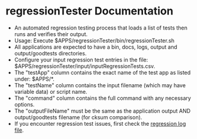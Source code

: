 # regressionTester Documentation 
* An automated regression testing process that loads a list of tests then runs and verifies their output. 
* Usage: Execute $APPS/regressionTester/bin/regressionTester.sh
* All applications are expected to have a bin, docs, logs, output and output/goodtests directories. 
* Configure your input regression test entries in the file: $APPS/regressionTester/input/inputRegressionTests.csv.
* The "testApp" column contains the exact name of the test app as listed under: $APPS/*.
* The "testName" column contains the input filename (which may have variable data) or script name. 
* The "command" column contains the full command with any necessary options.
* The "outputFileName" must be the same as the application output AND output/goodtests filename (for cksum comparison). 
* If you encounter regression test issues, first check the [regression log file]($APPS/regressionTester/logs/regressionTests.log).
